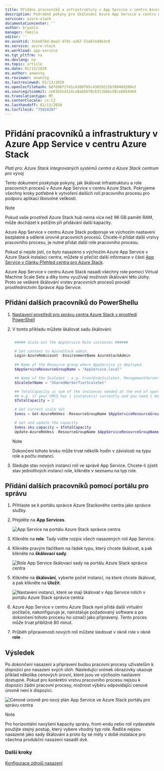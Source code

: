 ```yaml
---
title: Přidání pracovníků a infrastruktury v App Service v centru Azure Stack | Microsoft Docs
description: Podrobné pokyny pro škálování Azure App Service v centru Azure Stack
services: azure-stack
documentationcenter: ''
author: bryanla
manager: femila
editor: ''
ms.assetid: 3cbe87bd-8ae2-47dc-a367-51e67ed4b3c0
ms.service: azure-stack
ms.workload: app-service
ms.tgt_pltfrm: na
ms.devlang: na
ms.topic: article
ms.date: 01/13/2020
ms.author: anwestg
ms.reviewer: anwestg
ms.lastreviewed: 01/13/2020
ms.openlocfilehash: b07d90f17d1c4380f65c43029215bf8946d209e2
ms.sourcegitcommit: ce01b2cd114ca8ab5b70c6311b66c58ceb054469
ms.translationtype: MT
ms.contentlocale: cs-CZ
ms.lasthandoff: 01/13/2020
ms.locfileid: "75924207"
---
```

# <a name="add-workers-and-infrastructure-in-azure-app-service-on-azure-stack-hub"></a>Přidání pracovníků a infrastruktury v Azure App Service v centru Azure Stack

*Platí pro: Azure Stack integrovaných systémů centra a Azure Stack centrum pro vývoj*  

Tento dokument poskytuje pokyny, jak škálovat infrastrukturu a role pracovních procesů v Azure App Service v centru Azure Stack. Pokryjeme všechny kroky potřebné k vytvoření dalších rolí pracovního procesu pro podporu aplikací libovolné velikosti.

> [!NOTE]
> Pokud vaše prostředí Azure Stack hub nemá více než 96 GB paměti RAM, může docházet k potížím při přidávání další kapacity.

Azure App Service v centru Azure Stack podporuje ve výchozím nastavení bezplatné a sdílené úrovně pracovních procesů. Chcete-li přidat další vrstvy pracovního procesu, je nutné přidat další role pracovního procesu.

Pokud si nejste jistí, co bylo nasazeno s výchozím Azure App Service v Azure Stack instalaci centra, můžete si přečíst další informace v části [App Service v článku Přehled centra pro Azure Stack](azure-stack-app-service-overview.md).

Azure App Service v centru Azure Stack nasadí všechny role pomocí Virtual Machine Scale Sets a díky tomu využívají možnosti škálování této úlohy. Proto se veškeré škálování vrstev pracovních procesů provádí prostřednictvím Správce App Service.

## <a name="add-additional-workers-with-powershell"></a>Přidání dalších pracovníků do PowerShellu

1. [Nastavení prostředí pro správu centra Azure Stack v prostředí PowerShell](azure-stack-powershell-configure-admin.md)

2. V tomto příkladu můžete škálovat sadu škálování:
   ```powershell
   
    ##### Scale out the AppService Role instances ######
   
    # Set context to AzureStack admin.
    Login-AzureRmAccount -EnvironmentName AzureStackAdmin
                                                 
    ## Name of the Resource group where AppService is deployed.
    $AppServiceResourceGroupName = "AppService.local"

    ## Name of the ScaleSet : e.g. FrontEndsScaleSet, ManagementServersScaleSet, PublishersScaleSet , LargeWorkerTierScaleSet,      MediumWorkerTierScaleSet, SmallWorkerTierScaleSet, SharedWorkerTierScaleSet
    $ScaleSetName = "SharedWorkerTierScaleSet"

    ## TotalCapacity is sum of the instances needed at the end of operation. 
    ## e.g. if your VMSS has 1 instance(s) currently and you need 1 more the TotalCapacity should be set to 2
    $TotalCapacity = 2  

    # Get current scale set
    $vmss = Get-AzureRmVmss -ResourceGroupName $AppServiceResourceGroupName -VMScaleSetName $ScaleSetName

    # Set and update the capacity
    $vmss.sku.capacity = $TotalCapacity
    Update-AzureRmVmss -ResourceGroupName $AppServiceResourceGroupName -Name $ScaleSetName -VirtualMachineScaleSet $vmss 
   ```    

   > [!NOTE]
   > Dokončení tohoto kroku může trvat několik hodin v závislosti na typu role a počtu instancí.
   >
   >

3. Sledujte stav nových instancí rolí ve správě App Service. Chcete-li zjistit stav jednotlivých instancí role, klikněte v seznamu na typ role.

## <a name="add-additional-workers-using-the-administrator-portal"></a>Přidání dalších pracovníků pomocí portálu pro správu

1. Přihlaste se k portálu správce Azure Stackového centra jako správce služby.

2. Přejděte na **App Services**.

    ![App Service na portálu Azure Stack správce centra](media/azure-stack-app-service-add-worker-roles/image01.png)

3. Klikněte na **role**. Tady vidíte rozpis všech nasazených rolí App Service.

4. Klikněte pravým tlačítkem na řádek typu, který chcete škálovat, a pak klikněte na **škálovací sady**.

    ![Role App Service škálovací sady na portálu Azure Stack správce centra](media/azure-stack-app-service-add-worker-roles/image02.png)

5. Klikněte na **škálování**, vyberte počet instancí, na které chcete škálovat, a pak klikněte na **Uložit**.

    ![Nastavení instancí, které se mají škálovat v App Service rolích v portálu Azure Stack správce centra](media/azure-stack-app-service-add-worker-roles/image03.png)

6. Azure App Service v centru Azure Stack nyní přidá další virtuální počítače, nakonfiguruje je, nainstaluje požadovaný software a po dokončení tohoto procesu ho označí jako připravený. Tento proces může trvat přibližně 80 minut.

7. Průběh připravenosti nových rolí můžete sledovat v okně role v okně **role** .

## <a name="result"></a>Výsledek

Po dokončení nasazení a připravení budou pracovní procesy uživatelům k dispozici pro nasazení svých úloh. Následující snímek obrazovky ukazuje příklad několika cenových úrovní, které jsou ve výchozím nastavení dostupné. Pokud pro konkrétní vrstvu pracovního procesu nejsou k dispozici žádní pracovní procesy, možnost výběru odpovídající cenové úrovně není k dispozici.

![Cenové úrovně pro nový plán App Service ve Azure Stack portálu pro správu centra](media/azure-stack-app-service-add-worker-roles/image04.png)

>[!NOTE]
> Pro horizontální navýšení kapacity správy, front-endu nebo rolí vydavatele použijte stejný postup, který vybere vhodný typ role. Řadiče nejsou nasazené jako sady škálování a proto by se měly v době instalace pro všechna produkční nasazení nasadit dvě.

### <a name="next-steps"></a>Další kroky

[Konfigurace zdrojů nasazení](azure-stack-app-service-configure-deployment-sources.md)
